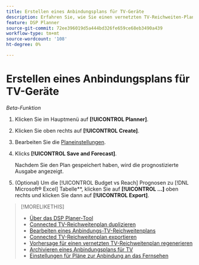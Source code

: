 ```yaml
---
title: Erstellen eines Anbindungsplans für TV-Geräte
description: Erfahren Sie, wie Sie einen vernetzten TV-Reichweiten-Plan erstellen.
feature: DSP Planner
source-git-commit: 72ee396019d5a444bd326fe659ce68eb3490a439
workflow-type: tm+mt
source-wordcount: '108'
ht-degree: 0%

---
```


# Erstellen eines Anbindungsplans für TV-Geräte

*Beta-Funktion*

1. Klicken Sie im Hauptmenü auf **[!UICONTROL Planner]**.

1. Klicken Sie oben rechts auf **[!UICONTROL Create]**.

1. Bearbeiten Sie die [Planeinstellungen](planner-settings.md).

1. Klicks **[!UICONTROL Save and Forecast]**.

   Nachdem Sie den Plan gespeichert haben, wird die prognostizierte Ausgabe angezeigt.

1. (Optional) Um die [!UICONTROL Budget vs Reach] Prognosen zu [!DNL Microsoft® Excel] Tabelle**, klicken Sie auf **[!UICONTROL ...]** oben rechts und klicken Sie dann auf **[!UICONTROL Export]**.

>[!MORELIKETHIS]
>
>* [Über das DSP Planer-Tool](planner-about.md)
>* [Connected TV-Reichweitenplan duplizieren](planner-duplicate.md)
>* [Bearbeiten eines Anbindungs-TV-Reichweitenplans](planner-edit.md)
>* [Connected TV-Reichweitenplan exportieren](planner-export.md)
>* [Vorhersage für einen vernetzten TV-Reichweitenplan regenerieren](planner-forecast.md)
>* [Archivieren eines Anbindungsplans für TV](planner-archive.md)
>* [Einstellungen für Pläne zur Anbindung an das Fernsehen](planner-settings.md)
